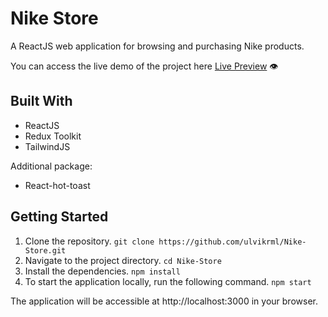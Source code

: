 # Nike Store
A ReactJS web application for browsing and purchasing Nike products. 

You can access the live demo of the project here [Live Preview](https://nike-store11.vercel.app/) 👁️

## Built With

* ReactJS
* Redux Toolkit
* TailwindJS
  
Additional package:
* React-hot-toast


## Getting Started

1. Clone the repository.
```git clone https://github.com/ulvikrml/Nike-Store.git```
2. Navigate to the project directory.
```cd Nike-Store```
3. Install the dependencies.
```npm install```
4. To start the application locally, run the following command.
```npm start```

The application will be accessible at http://localhost:3000 in your browser.



